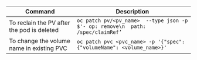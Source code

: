 | Command | Description |
| --------| ----------- |
| To reclain the PV after the pod is deleted |  `oc patch pv/<pv_name>  --type json -p $'- op: remove\n  path: /spec/claimRef’` |
| To change the volume name in existing PVC | `oc patch pvc <pvc_name> -p '{"spec":{"volumeName": <volume_name>}'` |

